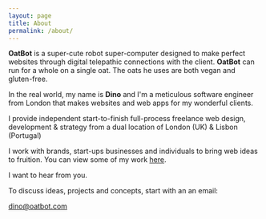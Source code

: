```yaml
---
layout: page
title: About
permalink: /about/
---
```


**OatBot** is a super-cute robot super-computer designed to make perfect websites through digital telepathic connections with the client. **OatBot** can run for a whole on a single oat. The oats he uses are both vegan and gluten-free.

In the real world, my name is **Dino** and I'm a meticulous software engineer from London that makes websites and web apps for my wonderful clients.

I provide independent start-to-finish full-process freelance web design, development & strategy from a dual location of London (UK) & Lisbon (Portugal)

I work with brands, start-ups businesses and individuals to bring web ideas to fruition. You can view some of my work [here](/projects).

I want to hear from you.

To discuss ideas, projects and concepts, start with an an email:

[dino@oatbot.com](mailto:dino@oatbot.com)
